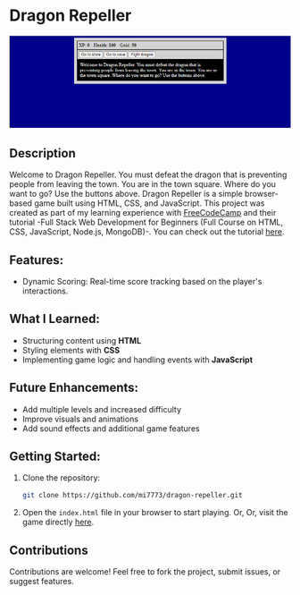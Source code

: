 # Dragon Repeller
![Dragon Repeller](dragon_repeller.png)
## Description
Welcome to Dragon Repeller. You must defeat the dragon that is preventing people from leaving the town. You are in the town square. Where do you want to go? Use the buttons above.
Dragon Repeller is a simple browser-based game built using HTML, CSS, and JavaScript. This project was created as part of my learning experience with [FreeCodeCamp](https://github.com/freeCodeCamp) and their tutorial -Full Stack Web Development for Beginners (Full Course on HTML, CSS, JavaScript, Node.js, MongoDB)-. You can check out the tutorial [here](https://www.youtube.com/watch?v=nu_pCVPKzTk).
## Features:
- Dynamic Scoring: Real-time score tracking based on the player's interactions.
## What I Learned:
- Structuring content using **HTML**
- Styling elements with **CSS**
- Implementing game logic and handling events with **JavaScript**
## Future Enhancements:
- Add multiple levels and increased difficulty
- Improve visuals and animations
- Add sound effects and additional game features
## Getting Started:
1. Clone the repository:
   ```bash
   git clone https://github.com/mi7773/dragon-repeller.git
   ```
2. Open the `index.html` file in your browser to start playing.
Or, Or, visit the game directly [here](https://mi7773.github.io/dragon_repeller/).
## Contributions
Contributions are welcome! Feel free to fork the project, submit issues, or suggest features.
